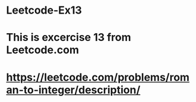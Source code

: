 # Leetcode-Ex13

# This is excercise 13 from Leetcode.com 
# https://leetcode.com/problems/roman-to-integer/description/

